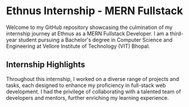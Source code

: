 # Ethnus Internship - MERN Fullstack 
Welcome to my GitHub repository showcasing the culmination of my internship journey at Ethnus as a MERN Fullstack Developer. 
I am a third-year student pursuing a Bachelor's degree in Computer Science and Engineering at Vellore Institute of Technology (VIT) Bhopal.

## Internship Highlights
Throughout this internship, I worked on a diverse range of projects and tasks, each designed to enhance my proficiency in full-stack web development. I had the privilege of collaborating with a talented team of developers and mentors, further enriching my learning experience.


